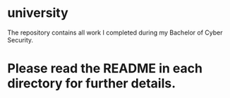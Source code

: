 # university
The repository contains all work I completed during my Bachelor of Cyber Security.
# Please read the README in each directory for further details. 
